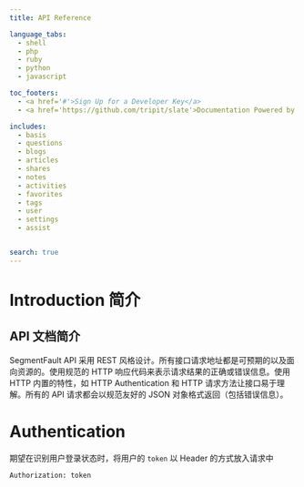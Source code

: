 ```yaml
---
title: API Reference

language_tabs:
  - shell
  - php
  - ruby
  - python
  - javascript

toc_footers:
  - <a href='#'>Sign Up for a Developer Key</a>
  - <a href='https://github.com/tripit/slate'>Documentation Powered by Slate</a>

includes:
  - basis
  - questions
  - blogs
  - articles
  - shares
  - notes
  - activities
  - favorites
  - tags
  - user
  - settings
  - assist


search: true
---
```


# Introduction 简介

## API 文档简介

SegmentFault API 采用 REST 风格设计。所有接口请求地址都是可预期的以及面向资源的。使用规范的 HTTP 响应代码来表示请求结果的正确或错误信息。使用 HTTP 内置的特性，如 HTTP Authentication 和 HTTP 请求方法让接口易于理解。所有的 API 请求都会以规范友好的 JSON 对象格式返回（包括错误信息）。

# Authentication

期望在识别用户登录状态时，将用户的 `token` 以 Header 的方式放入请求中

`Authorization: token`




